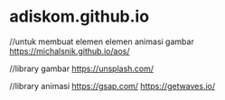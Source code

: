 # adiskom.github.io

//untuk membuat elemen elemen animasi gambar
https://michalsnik.github.io/aos/

//library gambar
https://unsplash.com/

//library animasi
https://gsap.com/
https://getwaves.io/
